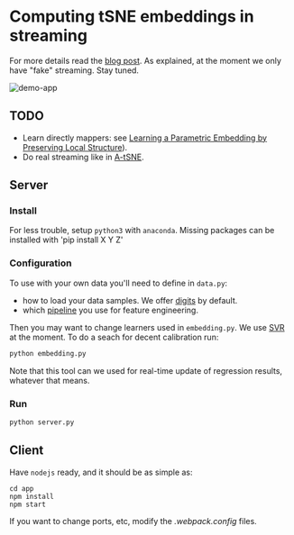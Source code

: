 # Computing tSNE embeddings in streaming
For more details read the [blog post](https://shapescience.xyz).
As explained, at the moment we only have "fake" streaming. Stay tuned.

![demo-app](https://raw.githubusercontent.com/shapescience/tsne-streaming/master/illustration.jpg)

## TODO
* Learn directly mappers: see [Learning a Parametric Embedding by Preserving Local Structure](https://lvdmaaten.github.io/publications/papers/AISTATS_2009.pdf)).
* Do real streaming like in [A-tSNE](https://arxiv.org/pdf/1512.01655.pdf).

## Server
### Install
For less trouble, setup `python3` with `anaconda`.
Missing packages can be installed with 'pip install X Y Z'

### Configuration
To use with your own data you'll need to define in `data.py`:
- how to load your data samples. We offer [digits](http://scikit-learn.org/stable/modules/generated/sklearn.datasets.load_digits.html) by default. 
- which [pipeline](http://scikit-learn.org/stable/modules/generated/sklearn.pipeline.Pipeline.html) you use for feature engineering.

Then you may want to change learners used in `embedding.py`. We use [SVR](http://scikit-learn.org/stable/modules/generated/sklearn.svm.SVR.html) at the moment. To do a seach for decent calibration run:

```bash
python embedding.py
```

Note that this tool can we used for real-time update of regression results, whatever that means.

### Run
```bash
python server.py
```

## Client
Have `nodejs` ready, and it should be as simple as:
```
cd app
npm install
npm start
```
If you want to change ports, etc, modify the *.webpack.config* files.
